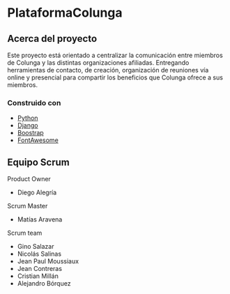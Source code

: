 # PlataformaColunga
<!-- ABOUT THE PROJECT -->
## Acerca del proyecto
Este proyecto está orientado a centralizar la
comunicación entre miembros de Colunga y las distintas
organizaciones afiliadas. Entregando herramientas de
contacto, de creación, organización de reuniones vía
online y presencial para compartir los beneficios que
Colunga ofrece a sus miembros.

### Construido con

* [Python](https://www.python.org/)
* [Django](https://www.djangoproject.com)
* [Boostrap](https://getbootstrap.com/)
* [FontAwesome](https://fontawesome.com/)


<!-- CONTACT -->
## Equipo Scrum

Product Owner
<ul>
  <li type="disc">Diego Alegría</li>
</ul>
Scrum Master
<ul>
  <li type="disc">Matías Aravena</li>
</ul>
Scrum team
<ul>
  <li type="disc">Gino Salazar</li>
  <li type="disc">Nicolás Salinas</li>
  <li type="disc">Jean Paul Moussiaux</li>
  <li type="disc">Jean Contreras</li>
  <li type="disc">Cristian Millán</li>
  <li type="disc">Alejandro Bórquez</li>
</ul>
